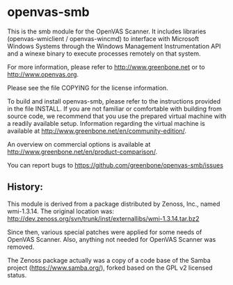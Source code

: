 # openvas-smb

This is the smb module for the OpenVAS Scanner. It includes libraries
(openvas-wmiclient / openvas-wincmd) to interface with Microsoft Windows
Systems through the Windows Management Instrumentation API and a winexe
binary to execute processes remotely on that system.

For more information, please refer to http://www.greenbone.net or
to http://www.openvas.org.

Please see the file COPYING for the license information.

To build and install openvas-smb, please refer to the instructions provided in
the file INSTALL.  If you are not familiar or comfortable with building from
source code, we recommend that you use the prepared virtual machine with a
readily available setup.  Information regarding the virtual machine is available
at http://www.greenbone.net/en/community-edition/.

An overview on commercial options is available at
http://www.greenbone.net/en/product-comparison/.

You can report bugs to https://github.com/greenbone/openvas-smb/issues


## History:

This module is derived from a package distributed by Zenoss, Inc.,
named wmi-1.3.14. The original location was:
http://dev.zenoss.org/svn/trunk/inst/externallibs/wmi-1.3.14.tar.bz2

Since then, various special patches were applied for some needs of OpenVAS
Scanner. Also, anything not needed for OpenVAS Scanner was removed.

The Zenoss package actually was a copy of a code base of the Samba project
(https://www.samba.org/), forked based on the GPL v2 licensed status.
